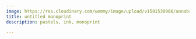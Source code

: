 ```yaml
---
image: https://res.cloudinary.com/wommy/image/upload/v1581530986/annabrab/untitled_monoprint_zrdyg0.jpg
title: untitled monoprint
description: pastels, ink, monoprint

---
```

